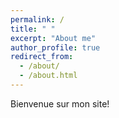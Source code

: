 ```yaml
---
permalink: /
title: " "
excerpt: "About me"
author_profile: true
redirect_from: 
  - /about/
  - /about.html
---
```


Bienvenue sur mon site!